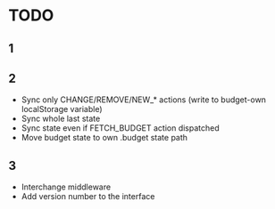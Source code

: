 # TODO

## 1

## 2
* Sync only CHANGE/REMOVE/NEW_* actions (write to budget-own localStorage variable)
* Sync whole last state
* Sync state even if FETCH_BUDGET action dispatched
* Move budget state to own .budget state path

## 3
* Interchange middleware
* Add version number to the interface
 
 